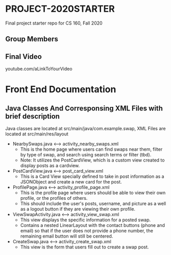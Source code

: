# PROJECT-2020STARTER
Final project starter repo for CS 160, Fall 2020


## Group Members


## Final Video
youtube.com/aLinkToYourVideo


# Front End Documentation

## Java Classes And Corresponsing XML Files with brief description

Java classes are located at src/main/java/com.example.swap,
XML Files are located at src/main/res/layout

- NearbySwaps.java <--> activity_nearby_swaps.xml
  * This is the home page where users can find swaps near them, filter by type of swap, and search using search terms or filter (tbd).
  * Note: It utilizes the PostCardView, which is a custom view created to display posts as a cardview.
- PostCardView.java <--> post_card_view.xml
  * This is a Card View specially defined to take in post information as a JSONObject and create a new card for the post.
- ProfilePage.java <--> activity_profile_page.xml
  * This is the profile page where users should be able to view their own profile, or the profiles of others.
  * This should include the user's posts, username, and picture as a well as a logout button if they are viewing their own profile.
- ViewSwapActivity.java <--> activity_view_swap.xml
  * This view displays the specific information for a posted swap.
  * Contains a nested LinearLayout with the contact buttons (phone and email) so that if the user does not provide a phone number, the remaining email button will still be centered.
- CreateSwap.java <--> activity_create_swap.xml
  * This view is the form that users fill out to create a swap post.
